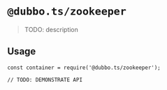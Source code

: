 # `@dubbo.ts/zookeeper`
  > TODO: description
  
  ## Usage
  
  ```
  const container = require('@dubbo.ts/zookeeper');
  
  // TODO: DEMONSTRATE API 
  ```